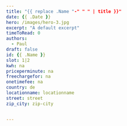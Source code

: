 ```yaml
---
title: "{{ replace .Name "-" " " | title }}"
date: {{ .Date }}
hero: /images/hero-3.jpg
excerpt: "A default excerpt"
timeToRead: 0
authors:
  - Paul
draft: false
id: {{ .Name }}
slot: 1|2
kwh: na
priceperminute: na
freechargefor: na
onetimefee: na
country: de
locationname: locationname
street: street
zip_city: zip-city


---
```

